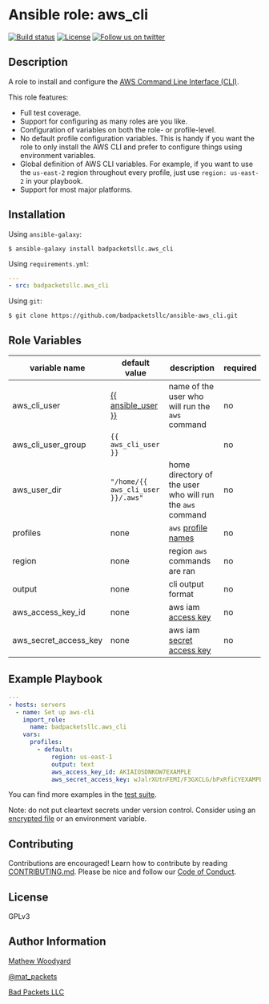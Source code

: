 Ansible role: aws_cli
=====================

[![Build status](https://img.shields.io/travis/com/badpacketsllc/ansible-aws_cli.svg?style=flat)](https://travis-ci.com/badpacketsllc/ansible-aws_cli)
[![License](https://img.shields.io/github/license/badpacketsllc/ansible-aws_cli.svg?style=flat)](https://github.com/badpacketsllc/ansible-aws_cli/blob/master/LICENSE)
[![Follow us on twitter](https://img.shields.io/twitter/follow/bad_packets.svg?style=social)](https://twitter.com/bad_packets/)

Description
-----------

A role to install and configure the
[AWS Command Line Interface (CLI)](https://aws.amazon.com/cli/).

This role features:
- Full test coverage.
- Support for configuring as many roles are you like.
- Configuration of variables on both the role- or profile-level.
- No default profile configuration variables. This is handy if you want the
  role to only install the AWS CLI and prefer to configure things using
  environment variables.
- Global definition of AWS CLI variables. For example, if you want to use the
  `us-east-2` region throughout every profile, just use `region: us-east-2`
  in your playbook.
- Support for most major platforms.

Installation
------------

Using `ansible-galaxy`:

```shell
$ ansible-galaxy install badpacketsllc.aws_cli
```

Using `requirements.yml`:

```yaml
---
- src: badpacketsllc.aws_cli
```

Using `git`:

```shell
$ git clone https://github.com/badpacketsllc/ansible-aws_cli.git
```


Role Variables
--------------

| variable name         | default value                                                                                                                                                    | description                                                                                                   | required |
|-----------------------|------------------------------------------------------------------------------------------------------------------------------------------------------------------|---------------------------------------------------------------------------------------------------------------|----------|
| aws_cli_user          | [{{ ansible_user }}](https://docs.ansible.com/ansible/latest/user_guide/playbooks_variables.html?highlight=ansible_user#variables-discovered-from-systems-facts) | name of the user who will run the `aws` command                                                               | no       |
| aws_cli_user_group    | `{{ aws_cli_user }}`                                                                                                                                             |                                                                                                               | no       |
| aws_user_dir          | `"/home/{{ aws_cli_user }}/.aws"`                                                                                                                                     | home directory of the user who will run the `aws` command                                                | no       |                                                         | no       |
| profiles              | none                                                                                                                                                             | `aws` [profile names](https://docs.aws.amazon.com/cli/latest/userguide/cli-configure-profiles.html)           | no       |
| region                | none                                                                                                                                                             | region `aws` commands are ran                                                                                 | no       |
| output                | none                                                                                                                                                             | cli output format                                                                                             | no       |
| aws_access_key_id     | none                                                                                                                                                             | aws iam [access key](https://docs.aws.amazon.com/IAM/latest/UserGuide/id_credentials_access-keys.html)        | no       |
| aws_secret_access_key | none                                                                                                                                                             | aws iam [secret access key](https://docs.aws.amazon.com/IAM/latest/UserGuide/id_credentials_access-keys.html) | no       |

Example Playbook
----------------

```yaml
---
- hosts: servers
  - name: Set up aws-cli
    import_role:
      name: badpacketsllc.aws_cli
    vars:
      profiles:
        - default:
            region: us-east-1
            output: text
            aws_access_key_id: AKIAIOSDNKOW7EXAMPLE
            aws_secret_access_key: wJalrXUtnFEMI/F3GXCLG/bPxRfiCYEXAMPLEKEY
```

You can find more examples in the [test suite](https://github.com/badpacketsllc/ansible-aws_cli/blob/master/molecule/default/playbook.yml).

Note: do not put cleartext secrets under version control. Consider using an
[encrypted file](https://docs.ansible.com/ansible/latest/user_guide/vault.html)
or an environment variable.

Contributing
------------

Contributions are encouraged! Learn how to contribute by reading
[CONTRIBUTING.md](https://github.com/badpacketsllc/ansible-aws_cli/blob/master/CONTRIBUTING.md).
Please be nice and follow our
[Code of Conduct](https://www.contributor-covenant.org/version/1/4/code-of-conduct).

License
-------

GPLv3

Author Information
------------------

[Mathew Woodyard](https://www.woodrad.com)

[@mat_packets](https://twitter.com/mat_packets)

[Bad Packets LLC](https://badpackets.net)
